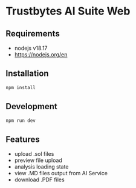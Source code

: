 # Trustbytes AI Suite Web

## Requirements

- nodejs v18.17
- https://nodejs.org/en

## Installation

```bash
npm install
```

## Development

```bash
npm run dev
```


## Features

- upload .sol files
- preview file upload
- analysis loading state
- view .MD files output from AI Service
- download .PDF files
